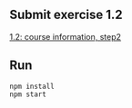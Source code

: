 ## Submit exercise 1.2
[1.2: course information, step2](<https://fullstackopen.com/en/part1/introduction_to_react#exercises-1-1-1-2:~:text=1.2%3A%20course%20information%2C%20step2>)

## Run
`npm install`  
`npm start`  